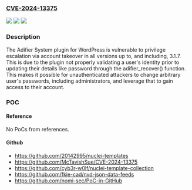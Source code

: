 ### [CVE-2024-13375](https://cve.mitre.org/cgi-bin/cvename.cgi?name=CVE-2024-13375)
![](https://img.shields.io/static/v1?label=Product&message=Adifier%20System&color=blue)
![](https://img.shields.io/static/v1?label=Version&message=*%3C%3D%203.1.7%20&color=brighgreen)
![](https://img.shields.io/static/v1?label=Vulnerability&message=CWE-620%20Unverified%20Password%20Change&color=brighgreen)

### Description

The Adifier System plugin for WordPress is vulnerable to privilege escalation via account takeover in all versions up to, and including, 3.1.7. This is due to the plugin not properly validating a user's identity prior to updating their details like password through the adifier_recover() function. This makes it possible for unauthenticated attackers to change arbitrary user's passwords, including administrators, and leverage that to gain access to their account.

### POC

#### Reference
No PoCs from references.

#### Github
- https://github.com/20142995/nuclei-templates
- https://github.com/McTavishSue/CVE-2024-13375
- https://github.com/cyb3r-w0lf/nuclei-template-collection
- https://github.com/fkie-cad/nvd-json-data-feeds
- https://github.com/nomi-sec/PoC-in-GitHub

